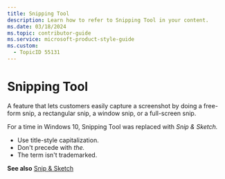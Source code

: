 ```yaml
---
title: Snipping Tool
description: Learn how to refer to Snipping Tool in your content.
ms.date: 03/18/2024
ms.topic: contributor-guide
ms.service: microsoft-product-style-guide
ms.custom:
  - TopicID 55131
---
```



# Snipping Tool

A feature that lets customers easily capture a screenshot by doing a free-form snip, a rectangular snip, a window snip, or a full-screen snip.

For a time in Windows 10, Snipping Tool was replaced with *Snip & Sketch.*

- Use title-style capitalization.
- Don't precede with *the.*
- The term isn't trademarked. 

**See also** [Snip & Sketch](~\a_z_names_terms\s\snip--sketch.md)

